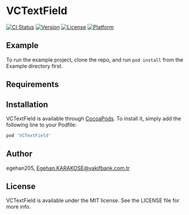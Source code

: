 # VCTextField

[![CI Status](https://img.shields.io/travis/egehan205/VCTextField.svg?style=flat)](https://travis-ci.org/egehan205/VCTextField)
[![Version](https://img.shields.io/cocoapods/v/VCTextField.svg?style=flat)](https://cocoapods.org/pods/VCTextField)
[![License](https://img.shields.io/cocoapods/l/VCTextField.svg?style=flat)](https://cocoapods.org/pods/VCTextField)
[![Platform](https://img.shields.io/cocoapods/p/VCTextField.svg?style=flat)](https://cocoapods.org/pods/VCTextField)

## Example

To run the example project, clone the repo, and run `pod install` from the Example directory first.

## Requirements

## Installation

VCTextField is available through [CocoaPods](https://cocoapods.org). To install
it, simply add the following line to your Podfile:

```ruby
pod 'VCTextField'
```

## Author

egehan205, Egehan.KARAKOSE@vakifbank.com.tr

## License

VCTextField is available under the MIT license. See the LICENSE file for more info.

